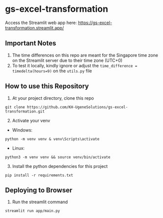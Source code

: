 # gs-excel-transformation

Access the Streamlit web app here: https://gs-excel-transformation.streamlit.app/

## Important Notes
1. The time differences on this repo are meant for the Singapore time zone on the Streamlit server due to their time zone (UTC+0)
2. To test it locally, kindly ignore or adjust the `time_difference = timedelta(hours=9)` on the `utils.py` file

## How to use this Repository

1. At your project directory, clone this repo
```
git clone https://github.com/KH-UgeneSolutions/gs-excel-transformation.git
```
2. Activate your venv

- Windows:
```
python -m venv venv & venv\Scripts\activate
```
- Linux:
```
python3 -m venv venv && source venv/bin/activate
```
3. Install the python dependencies for this project
```
pip install -r requirements.txt
```

## Deploying to Browser
1. Run the streamlit command
```
streamlit run app/main.py
```
